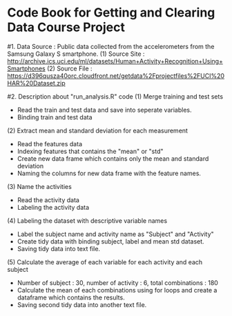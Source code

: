 Code Book for Getting and Clearing Data Course Project
======================================================
#1. Data Source : Public data collected from the accelerometers from the Samsung Galaxy S smartphone.
(1) Source Site : http://archive.ics.uci.edu/ml/datasets/Human+Activity+Recognition+Using+Smartphones 
(2) Source File : https://d396qusza40orc.cloudfront.net/getdata%2Fprojectfiles%2FUCI%20HAR%20Dataset.zip
 

#2. Description about "run_analysis.R" code
(1) Merge training and test sets
 - Read the train and test data and save into seperate variables.
 - Binding train and test data 
 
(2) Extract mean and standard deviation for each measurement
 - Read the features data
 - Indexing features that contains the "mean" or "std"
 - Create new data frame which contains only the mean and standard deviation 
 - Naming the columns for new data frame with the feature names.
 
(3) Name the activities
 - Read the activity data
 - Labeling the activity data
 
(4) Labeling the dataset with descriptive variable names
 - Label the subject name and activity name as "Subject" and "Activity"
 - Create tidy data with binding subject, label and mean std dataset. 
 - Saving tidy data into text file.
 
(5) Calculate the average of each variable for each activity and each subject
 - Number of subject : 30, number of activity : 6, total combinations : 180
 - Calculate the mean of each combinations using for loops and create a dataframe which contains the results.
 - Saving second tidy data into another text file.